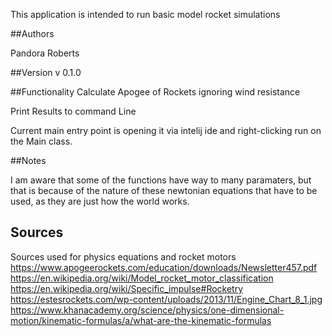 This application is intended to run basic model rocket simulations

##Authors

Pandora Roberts

##Version
v 0.1.0

##Functionality
Calculate Apogee of Rockets ignoring wind resistance

Print Results to command Line 

Current main entry point is opening it via intelij ide and
right-clicking run on the Main class.


##Notes

I am aware that some of the functions have way to many paramaters, but that is because
of the nature of these newtonian equations that have to be used, as they are just how the 
world works. 

## Sources
Sources used for physics equations and rocket motors
https://www.apogeerockets.com/education/downloads/Newsletter457.pdf
https://en.wikipedia.org/wiki/Model_rocket_motor_classification
https://en.wikipedia.org/wiki/Specific_impulse#Rocketry
https://estesrockets.com/wp-content/uploads/2013/11/Engine_Chart_8_1.jpg
https://www.khanacademy.org/science/physics/one-dimensional-motion/kinematic-formulas/a/what-are-the-kinematic-formulas
